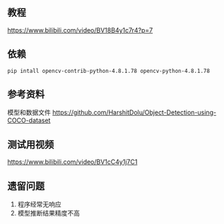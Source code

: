 ## 教程
https://www.bilibili.com/video/BV18B4y1c7r4?p=7

## 依赖
```shell
pip intall opencv-contrib-python-4.8.1.78 opencv-python-4.8.1.78
```

## 参考资料
模型和数据文件
https://github.com/HarshitDolu/Object-Detection-using-COCO-dataset

## 测试用视频
https://www.bilibili.com/video/BV1cC4y1j7C1

## 遗留问题
1. 程序经常无响应
2. 模型推断结果精度不高

